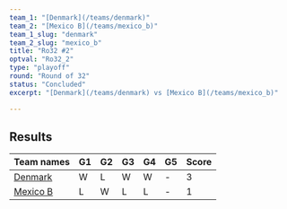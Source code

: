 ```yaml
---
team_1: "[Denmark](/teams/denmark)"
team_2: "[Mexico B](/teams/mexico_b)"
team_1_slug: "denmark"
team_2_slug: "mexico_b"
title: "Ro32 #2"
optval: "Ro32_2"
type: "playoff"
round: "Round of 32"
status: "Concluded"
excerpt: "[Denmark](/teams/denmark) vs [Mexico B](/teams/mexico_b)"

---
```

## Results

| Team names | G1 | G2 | G3 | G4 | G5 | Score |
|  --  |  --  |  --  |  --  |  --  |  --  |  --  |
| [Denmark](/teams/denmark) | W | L | W | W | - | 3 |
| [Mexico B](/teams/mexico_b) | L | W | L | L | - | 1 |
